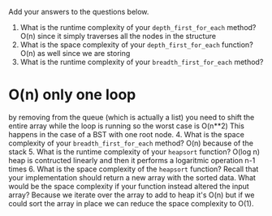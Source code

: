 Add your answers to the questions below.

1. What is the runtime complexity of your `depth_first_for_each` method?
O(n) since it simply traverses all the nodes in the structure
2. What is the space complexity of your `depth_first_for_each` function?
O(n) as well since we are storing
3. What is the runtime complexity of your `breadth_first_for_each` method?
# O(n) only one loop
by removing from the queue (which is actually a list) you need to shift the entire array while the loop is running so the worst case is O(n**2)
This happens in the case of a BST with one root node.
4. What is the space complexity of your `breadth_first_for_each` method?
O(n) because of the stack
5. What is the runtime complexity of your `heapsort` function?
O(log n) heap is contructed linearly and then it performs a logaritmic operation n-1 times
6. What is the space complexity of the `heapsort` function? Recall that your implementation should return a new array with the sorted data. What would be the space complexity if your function instead altered the input array?
Because we iterate over the array to add to heap it's O(n) but if we could sort the array in place we can reduce the space complexity to O(1).
